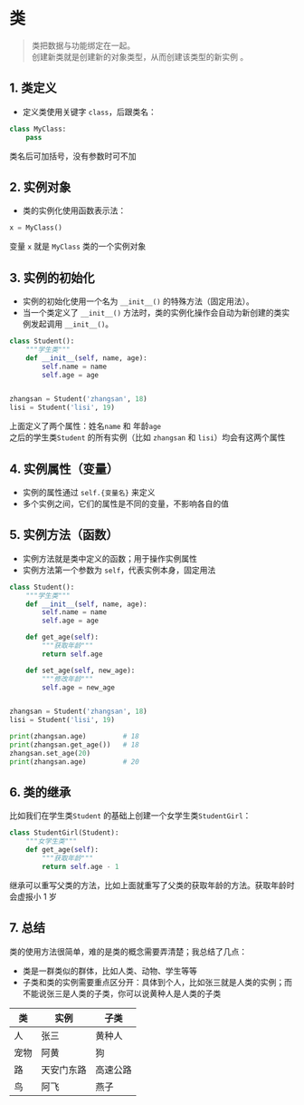 # 类


> 类把数据与功能绑定在一起。  
> 创建新类就是创建新的对象类型，从而创建该类型的新实例 。


## 1. 类定义
- 定义类使用关键字 `class`，后跟类名：

```python
class MyClass:
    pass
```

类名后可加括号，没有参数时可不加

## 2. 实例对象
- 类的实例化使用函数表示法：

```python
x = MyClass()
```

变量 `x` 就是 `MyClass` 类的一个实例对象

## 3. 实例的初始化
- 实例的初始化使用一个名为 `__init__()` 的特殊方法（固定用法）。
- 当一个类定义了 `__init__()` 方法时，类的实例化操作会自动为新创建的类实例发起调用 `__init__()`。

```python
class Student():
    """学生类"""
    def __init__(self, name, age):
        self.name = name
        self.age = age


zhangsan = Student('zhangsan', 18)
lisi = Student('lisi', 19)
```

上面定义了两个属性：姓名`name` 和 年龄`age`  
之后的学生类`Student` 的所有实例（比如 `zhangsan` 和 `lisi`）均会有这两个属性

## 4. 实例属性（变量）
- 实例的属性通过 `self.{变量名}` 来定义
- 多个实例之间，它们的属性是不同的变量，不影响各自的值

## 5. 实例方法（函数）
- 实例方法就是类中定义的函数；用于操作实例属性
- 实例方法第一个参数为 `self`，代表实例本身，固定用法

```python
class Student():
    """学生类"""
    def __init__(self, name, age):
        self.name = name
        self.age = age

    def get_age(self):
        """获取年龄"""
        return self.age

    def set_age(self, new_age):
        """修改年龄"""
        self.age = new_age


zhangsan = Student('zhangsan', 18)
lisi = Student('lisi', 19)

print(zhangsan.age)         # 18
print(zhangsan.get_age())   # 18
zhangsan.set_age(20)
print(zhangsan.age)         # 20
```

## 6. 类的继承
比如我们在学生类`Student` 的基础上创建一个女学生类`StudentGirl`：
```python
class StudentGirl(Student):
    """女学生类"""
    def get_age(self):
        """获取年龄"""
        return self.age - 1
```

继承可以重写父类的方法，比如上面就重写了父类的获取年龄的方法。获取年龄时会虚报小 1 岁

## 7. 总结
类的使用方法很简单，难的是类的概念需要弄清楚；我总结了几点：

- 类是一群类似的群体，比如人类、动物、学生等等
- 子类和类的实例需要重点区分开：具体到个人，比如张三就是人类的实例；而不能说张三是人类的子类，你可以说黄种人是人类的子类

类 | 实例 | 子类
--- | --- | ---
人 | 张三 | 黄种人
宠物 | 阿黄 | 狗
路 | 天安门东路 | 高速公路
鸟 | 阿飞 | 燕子
